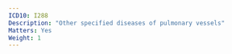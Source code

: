 ```yaml
---
ICD10: I288
Description: "Other specified diseases of pulmonary vessels"
Matters: Yes
Weight: 1
---
```


